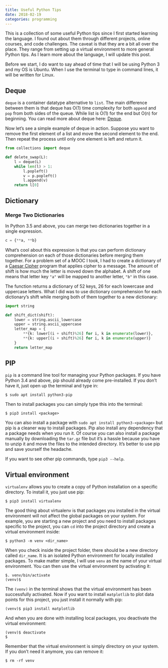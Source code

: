 ```yaml
---
title: Useful Python Tips
date: 2018-02-19
categories: programming
---
```


This is a collection of some useful Python tips since I first started learning the language. I found out about them through different projects, online courses, and code challenges. The caveat is that they are a bit all over the place. They range from setting up a virtual environment to more general Python tips. As I learn more about the language, I will update this post.

<!--more-->

Before we start, I do want to say ahead of time that I will be using Python 3 and my OS is Ubuntu. When I use the terminal to type in command lines, it will be written for Linux.

## Deque

`deque` is a container datatype alternative to `list`. The main difference between them is that deque has O(1) time complexity for both `append` and `pop` from both sides of the queue. While list is O(1) for the end but O(n) for beginning. You can read more about deque here: [Deque](https://docs.python.org/3.6/library/collections.html#collections.deque).

Now let’s see a simple example of deque in action. Suppose you want to remove the first element of a list and move the second element to the end. Then repeat the process until only one element is left and return it.

```python
from collections import deque

def delete_swap(L):
    l = deque(L)
    while len(l) > 1:
        l.popleft()
        v = p.popleft()
        l.append(v)
    return l[0]
```

## Dictionary

### Merge Two Dictionaries
In Python 3.5 and above, you can merge two dictionaries together in a single expression.

```python
c = {**a, **b}
```

What’s cool about this expression is that you can perform dictionary comprehension on each of those dictionaries before merging them together. For a problem set of a MOOC I took, I had to create a dictionary of a [Caesar Cipher](https://en.wikipedia.org/wiki/Caesar_cipher) program that applies cipher to a message. The amount of shift is how much the letter is moved down the alphabet. A shift of one means that letter key `"a"` will be mapped to another letter, `"b"` in this case.

The function returns a dictionary of 52 keys, 26 for each lowercase and uppercase letters. What I did was to use dictionary comprehension for each dictionary’s shift while merging both of them together to a new dictionary:

```python
import string

def shift_dict(shift):
    lower = string.ascii_lowercase
    upper = string.ascii_uppercase
    letter_map = {
        **{k: lower[(i + shift)%26] for i, k in enumerate(lower)},
        **{k: upper[(i + shift)%26] for i, k in enumerate(upper)}
    }
    return letter_map
```

## PIP

`pip` is a command line tool for managing your Python packages. If you have Python 3.4 and above, pip should already come pre-installed. If you don’t have it, just open up the terminal and type in:

```shell
$ sudo apt install python3-pip
```

Then to install packages you can simply type this into the terminal:

```shell
$ pip3 install <package>
```

You can also install a package with `sudo apt install python3-<package>` but pip is a cleaner way to install packages. Pip also install any dependency that a package needs when you run it. Of course you can also install a package manually by downloading the `tar.gz` file but it’s a hassle because you have to unzip it and move the files to the intended directory. It’s better to use pip and save yourself the headache.

If you want to see other pip commands, type `pip3 --help`.

## Virtual environment

`virtualenv` allows you to create a copy of Python installation on a specific directory. To install it, you just use pip:

```shell
$ pip3 install virtualenv
```

The good thing about virtualenv is that packages you installed in the virtual environment will not affect the global packages on your system. For example, you are starting a new project and you need to install packages specific to the project, you can `cd` into the project directory and create a virtual environment inside:

```shell
$ python3 -m venv <dir_name>
```

When you check inside the project folder, there should be a new directory called `dir_name`. It is an isolated Python environment for locally installed packages. To make matter simple, I will use `venv` as the name of your virtual environment. You can then use the virtual environment by activating it:

```shell
$. venv/bin/activate
(venv)$ 
```

The `(venv)` in the terminal shows that the virtual environment has been successfully activated. Now if you want to install `matplotlib` to plot data points for this project, you just install it normally with pip:

```shell
(venv)$ pip3 install matplotlib
```

And when you are done with installing local packages, you deactivate the virtual environment:

```shell
(venv)$ deactivate
$
```

Remember that the virtual environment is simply directory on your system. If you don’t need it anymore, you can remove it:

```shell
$ rm -rf venv
```
